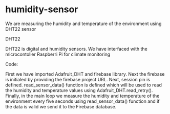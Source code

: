 # humidity-sensor
We are measuring the humidity and temperature of the environment using DHT22 sensor

DHT22

DHT22 is digital and humidity sensors.
We have interfaced with the microcontoller Raspberri Pi for climate monitoring

Code:

First we have imported Adafruit_DHT and firebase library.
Next the firebase is initialed by providing the firebase project URL.
Next, session pin is defined.
read_sensor_data() function is defined which will be used to read the humidity and temperature values using Adafruit_DHT.read_retry().
Finally, in the main loop we measure the humidity and temperature of the environment every five seconds using read_sensor_data() function and if the data is valid we send it to the Firebase database.
